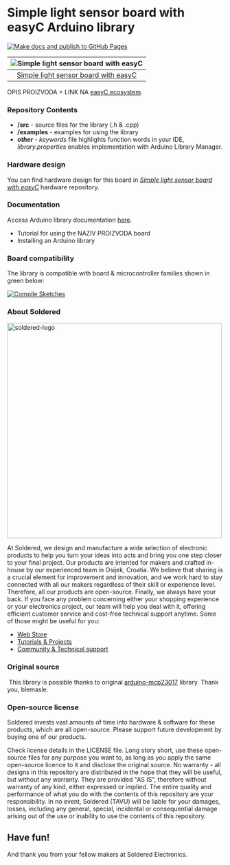 # Simple light sensor board with easyC Arduino library

[![Make docs and publish to GitHub Pages](https://github.com/e-radionicacom/Soldered-Simple-Light-Sensor-Arduino-Library/actions/workflows/make_docs.yml/badge.svg?branch=dev)](https://github.com/e-radionicacom/Soldered-Simple-Light-Sensor-Arduino-Library/actions/workflows/make_docs.yml)

| ![Simple light sensor board with easyC](https://upload.wikimedia.org/wikipedia/commons/8/8f/Example_image.svg) |
| :---------------------------------------------------------------------------------------------: |
| [Simple light sensor board with easyC](https://www.solde.red/333041)                                                            |

OPIS PROIZVODA + LINK NA [easyC ecosystem](https://www.soldered.com/en/easyC). 

### Repository Contents
- **/src** - source files for the library (.h & .cpp)
- **/examples** - examples for using the library
- ***other*** - *keywords* file highlights function words in your IDE, *library.properties* enables implementation with Arduino Library Manager.

### Hardware design
You can find hardware design for this board in [*Simple light sensor board with easyC*](https://github.com/SolderedElectronics/Simple-light-sensor-board-with-easyC-hardware-design) hardware repository.

### Documentation

Access Arduino library documentation [here](https://SolderedElectronics.github.io/Soldered-Simple-Light-Sensor-Arduino-Library/).

- Tutorial for using the NAZIV PROIZVODA board
- Installing an Arduino library

### Board compatibility

The library is compatible with board & microcontroller families shown in green below: 

[![Compile Sketches](http://github-actions.40ants.com/e-radionicacom/Soldered-Simple-Light-Sensor-Arduino-Library/matrix.svg?branch=dev&only=Compile%20Sketches)](https://github.com/e-radionicacom/Soldered-Simple-Light-Sensor-Arduino-Library/actions/workflows/compile_test.yml)


### About Soldered
<img src="https://raw.githubusercontent.com/e-radionicacom/Soldered-Simple-Light-Sensor-Arduino-Library/dev/extras/Soldered-logo-color.png" alt="soldered-logo" width="500"/>

At Soldered, we design and manufacture a wide selection of electronic products to help you turn your ideas into acts and bring you one step closer to your final project. Our products are intented for makers and crafted in-house by our experienced team in Osijek, Croatia. We believe that sharing is a crucial element for improvement and innovation, and we work hard to stay connected with all our makers regardless of their skill or experience level. Therefore, all our products are open-source. Finally, we always have your back. If you face any problem concerning either your shopping experience or your electronics project, our team will help you deal with it, offering efficient customer service and cost-free technical support anytime. Some of those might be useful for you:

- [Web Store](https://www.soldered.com/shop)
- [Tutorials & Projects](https://soldered.com/learn)
- [Community & Technical support](https://soldered.com/community)


### Original source
​
This library is possible thanks to original [arduino-mcp23017](https://github.com/blemasle/arduino-mcp23017) library. Thank you, blemasle. 


### Open-source license
Soldered invests vast amounts of time into hardware & software for these products, which are all open-source. Please support future development by buying one of our products. 

Check license details in the LICENSE file. Long story short, use these open-source files for any purpose you want to, as long as you apply the same open-source licence to it and disclose the original source. No warranty - all designs in this repository are distributed in the hope that they will be useful, but without any warranty. They are provided "AS IS", therefore without warranty of any kind, either expressed or implied. The entire quality and performance of what you do with the contents of this repository are your responsibility. In no event, Soldered (TAVU) will be liable for your damages, losses, including any general, special, incidental or consequential damage arising out of the use or inability to use the contents of this repository. 

## Have fun! 
And thank you from your fellow makers at Soldered Electronics.